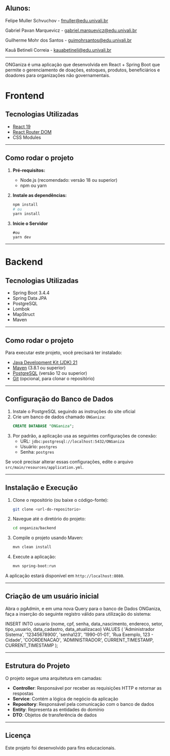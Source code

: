 ## Alunos:
Felipe Muller Schvuchov - fmuller@edu.univali.br

Gabriel Pavan Marquevicz - gabriel.marquevicz@edu.univali.br

Guilherme Mohr dos Santos - guimohrsantos@edu.univali.br

Kauã Betineli Correia - kauabetineli@edu.univali.br

-----------------------------

ONGaniza é uma aplicação que desenvolvida em React + Spring Boot que permite o gerenciamento de doações, estoques, produtos, beneficiários e doadores para organizações não governamentais.

# Frontend

## Tecnologias Utilizadas

- [React 19](https://react.dev/)
- [React Router DOM](https://reactrouter.com/)
- CSS Modules

---

## Como rodar o projeto

1. **Pré-requisitos:**  
   - Node.js (recomendado: versão 18 ou superior)
   - npm ou yarn

2. **Instale as dependências:**
   ```bash
   npm install
   # ou
   yarn install

3. **Inicie o Servidor**
    ```npm run dev
    #ou 
    yarn dev

-----------------------------

# Backend

## Tecnologias Utilizadas

- Spring Boot 3.4.4
- Spring Data JPA
- PostgreSQL
- Lombok
- MapStruct
- Maven

---

## Como rodar o projeto

Para executar este projeto, você precisará ter instalado:

- [Java Development Kit (JDK) 21](https://www.oracle.com/java/technologies/downloads/#java21)
- [Maven](https://maven.apache.org/download.cgi) (3.8.1 ou superior)
- [PostgreSQL](https://www.postgresql.org/download/) (versão 12 ou superior)
- [Git](https://git-scm.com/downloads) (opcional, para clonar o repositório)

---

## Configuração do Banco de Dados

1. Instale o PostgreSQL seguindo as instruções do site oficial
2. Crie um banco de dados chamado `ONGaniza`:
   ```sql
   CREATE DATABASE "ONGaniza";
   ```
3. Por padrão, a aplicação usa as seguintes configurações de conexão:
   - URL: `jdbc:postgresql://localhost:5432/ONGaniza`
   - Usuário: `postgres`
   - Senha: `postgres`

Se você precisar alterar essas configurações, edite o arquivo `src/main/resources/application.yml`.

---

## Instalação e Execução

1. Clone o repositório (ou baixe o código-fonte):
   ```bash
   git clone <url-do-repositorio>
   ```

2. Navegue até o diretório do projeto:
   ```bash
   cd onganiza/backend
   ```

3. Compile o projeto usando Maven:
   ```bash
   mvn clean install
   ```

4. Execute a aplicação:
   ```bash
   mvn spring-boot:run
   ```

A aplicação estará disponível em `http://localhost:8080`.

---

## Criação de um usuário inicial

Abra o pgAdmin, e em uma nova Query para o banco de Dados ONGaniza, faça a inserção do seguinte registro válido para utilização do sistema:

INSERT INTO usuario (nome, cpf, senha, data_nascimento, endereco, setor, tipo_usuario, data_cadastro, data_atualizacao) 
VALUES (
    'Administrador Sistema',
    '12345678900',
    'senha123',
    '1990-01-01',
    'Rua Exemplo, 123 - Cidade',
    'COORDENACAO',
    'ADMINISTRADOR',
    CURRENT_TIMESTAMP,
    CURRENT_TIMESTAMP
);


---

## Estrutura do Projeto

O projeto segue uma arquitetura em camadas:

- **Controller**: Responsável por receber as requisições HTTP e retornar as respostas
- **Service**: Contém a lógica de negócio da aplicação
- **Repository**: Responsável pela comunicação com o banco de dados
- **Entity**: Representa as entidades do domínio
- **DTO**: Objetos de transferência de dados

---

## Licença

Este projeto foi desenvolvido para fins educacionais.
